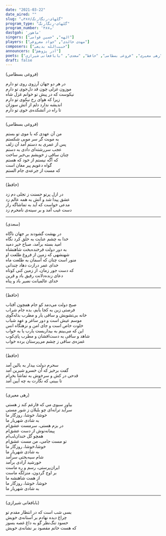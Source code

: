 ```yaml
---
date: "2021-03-22"
date_aired: ""
slug: "گلهای-رنگارنگ/۳۸۷ب"
program_type: "گلهای-رنگارنگ"
program_number: '۳۸۷ب'
dastgah: 'ماهور'
singers: ["الهه", "حسین قوامی"]
players: ["مهدی خالدی", "جواد معروفی"]
composers: ["حبیب‌الله بدیعی"]
announcers: ["آذر پژوهش"]
poets: ["رهی معیری", "فروغی بسطامی", "حافظ", "سعدی", "بابافغانی شیرازی"]
draft: false
---
```


(فروغی بسطامی)  

در هر دو جهان آرزوی روی تو دارم  
موزون غزلی چون قد دل‌جوی تو دارم  
نیکوست که در پیش تو ‌خوانم غزل شاه  
زیرا که هوای رخ نیکوی تو دارم  
اندیشه ندارد دلم از آتش سوزان  
تا راه در آتشکده‌ی خوی تو دارم  

---  

(فروغی بسطامی)  

من آن عهدی که با موی تو بستم  
به مویت گر سر مویی شکستم  
پس از عمری به دستم آمد آن زلف  
عجب سررشته‌ای دادی به دستم  
چنان ساقی ز خویشم بی‌خبر ساخت  
که آگه نیستم از خود که هستم  
گواه دعویم پیر مغان است  
که مست از جرعه‌ی جام الستم  

---  

(حافظ)  

در ازل پرتو حسنت ز تجلی دم زد  
عشق پیدا شد و آتش به همه عالم زد  
مدعی خواست که آید به تماشاگه راز  
دست غیب آمد و بر سینه‌ی نامحرم زد  

---  

(سعدی)  

در بهشت گشودند بر جهان ناگاه  
خدا به چشم عنایت به خلق کرد نگاه  
امید بسته برآمد، صباح خیر دمید  
به دور دولت فرخنده‌بخت شاهنشاه  
شهنشهی که زمین از فروغ طلعت او  
منور است چنان که آسمان به طلعت ماه  
خدای عمر درازت دهاد چندانی  
که دست جور زمان، از زمین کنی کوتاه  
دعای زنده‌دلانت رفیق باد و قرین  
خدای عالمیانت نصیر باد و پناه  

---  

(حافظ)  

صبح دولت می‌دمد کو جام همچون آفتاب  
فرصتی زین به کجا یابم، بده جام شراب  
خانه بی‌تشویش و ساقی یار و مطرب بذله‌گوی  
موسم عیش است و دور ساغر و عهد شباب  
خلوت خاص است و جای امن و نزهتگاه انس  
این که می‌بینم به بیداریست یارب یا به خواب  
شاهد و ساقی به دست‌افشان و مطرب پای‌کوب  
غمزه‌ی ساقی ز چشم می‌پرستان برده خواب  

---  

(حافظ)  

سحرم دولت بیدار به بالین آمد  
گفت برخیز که آن خسرو شیرین آمد  
قدحی در کش و سرخوش به تماشا بخرام  
تا ببینی که نگارت به چه آیین آمد  

---  

(رهی معیری)  

بیاور سبوی می که فارغم کند ز هستی  
سرآید ترانه‌ای چو بلبلان ز شور مستی  
خوشا، خوشا، روزگار ما  
به شادی شهریار ما  
در بزم هستی، سرمست عشق‌ام  
پیمانه‌نوش از دست عشق‌ام  
همچو گل خندان‌لب‌ام  
تو مست جامی، من مست عشق‌ام  
خوشا،خوشا، روزگار ما  
به شادی شهریار ما  
شام سیه‌بختی سرآمد  
خورشید آزادی برآمد  
ایران‌پرستی، رسم و ره ماست  
بر اوج گردون، منزلگه ماست  
از همت شاهنشه ما  
خوشا، خوشا، روزگار ما  
به شادی شهریار ما  

---  

(بابافغانی شیرازی)  

بسی شب است که در انتظار مقدم تو  
چراغ دیده نهادم بر آستانه‌ی خویش  
حسود تنگ‌نظر گو به داغ غصه بسوز  
که هست خاتم مقصود بر نشانه‌ی خویش  
